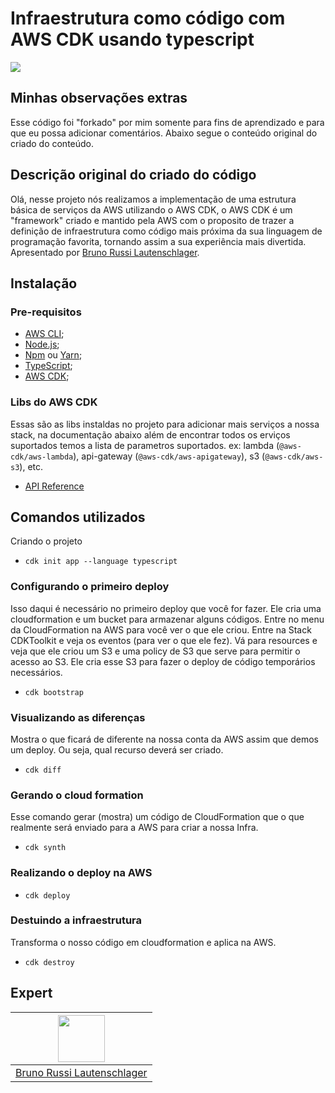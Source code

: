 # Infraestrutura como código com AWS CDK usando typescript

<img
    src="https://storage.googleapis.com/golden-wind/experts-club/capa-github.svg"
/>

## Minhas observações extras

Esse código foi "forkado" por mim somente para fins de aprendizado e para que eu possa adicionar comentários. Abaixo segue o conteúdo original do criado do conteúdo.

## Descrição original do criado do código

Olá, nesse projeto nós realizamos a implementação de uma estrutura básica de serviços da AWS utilizando o AWS CDK, o AWS CDK é um "framework" criado e mantido pela AWS com o proposito de trazer a definição de infraestrutura como código mais próxima da sua linguagem de programação favorita, tornando assim a sua experiência mais divertida. Apresentado por [Bruno Russi Lautenschlager][1].

## Instalação

### Pre-requisitos

- [AWS CLI](https://aws.amazon.com/pt/cli/);
- [Node.js](https://nodejs.org/en/);
- [Npm](https://docs.npmjs.com/downloading-and-installing-node-js-and-npm) ou [Yarn](https://yarnpkg.com/getting-started/install);
- [TypeScript](https://www.typescriptlang.org/download);
- [AWS CDK](https://docs.aws.amazon.com/cdk/latest/guide/getting_started.html#getting_started_install);

### Libs do AWS CDK

Essas são as libs instaldas no projeto para adicionar mais serviços a nossa stack, na documentação abaixo além de encontrar todos os erviços suportados temos a lista de parametros suportados. ex: lambda (`@aws-cdk/aws-lambda`), api-gateway (`@aws-cdk/aws-apigateway`), s3 (`@aws-cdk/aws-s3`), etc.

- [API Reference](https://docs.aws.amazon.com/cdk/api/latest/docs/aws-construct-library.html)

## Comandos utilizados

 Criando o projeto

- `cdk init app --language typescript`

### Configurando o primeiro deploy

Isso daqui é necessário no primeiro deploy que você for fazer. Ele cria uma cloudformation e um bucket para armazenar alguns códigos. Entre no menu da CloudFormation na AWS para você ver o que ele criou. Entre na Stack CDKToolkit e veja os eventos (para ver o que ele fez). Vá para resources e veja que ele criou um S3 e uma policy de S3 que serve para permitir o acesso ao S3. Ele cria esse S3 para fazer o deploy de código temporários necessários.
- `cdk bootstrap`

### Visualizando as diferenças

Mostra o que ficará de diferente na nossa conta da AWS assim que demos um deploy. Ou seja, qual recurso deverá ser criado.
- `cdk diff`

### Gerando o cloud formation

Esse comando gerar (mostra) um código de CloudFormation que o que realmente será enviado para a AWS para criar a nossa Infra.
- `cdk synth`

### Realizando o deploy na AWS

- `cdk deploy`

### Destuindo a infraestrutura
Transforma o nosso código em cloudformation e aplica na AWS.
- `cdk destroy`

## Expert

| [<img src="https://github.com/brunoxd13.png" width="75px">][1] |
| :-: |
|[Bruno Russi Lautenschlager][1]|

[1]: https://linktr.ee/bruno_russi
